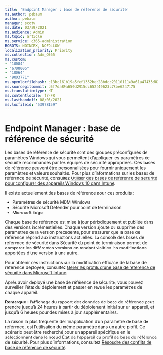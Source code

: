 ```yaml
---
title: 'Endpoint Manager : base de référence de sécurité'
ms.author: pebaum
author: pebaum
manager: scotv
ms.date: 03/29/2021
ms.audience: Admin
ms.topic: article
ms.service: o365-administration
ROBOTS: NOINDEX, NOFOLLOW
localization_priority: Priority
ms.collection: Adm_O365
ms.custom:
- "10084"
- "6700005"
- "10064"
- "9003771"
ms.openlocfilehash: c13bc161b19a5fef1352beb28bdcc20110111a9a61a47433d82e1e69aff7f88d
ms.sourcegitcommit: b5f7da89a650d2915dc652449623c78be6247175
ms.translationtype: HT
ms.contentlocale: fr-FR
ms.lasthandoff: 08/05/2021
ms.locfileid: "53978159"
---
```

# <a name="endpoint-manager---security-baselines"></a>Endpoint Manager : base de référence de sécurité

Les bases de référence de sécurité sont des groupes préconfigurés de paramètres Windows qui vous permettent d’appliquer les paramètres de sécurité recommandés par les équipes de sécurité appropriées. Ces bases de référence peuvent être personnalisées pour fournir uniquement les paramètres et valeurs souhaités. Pour plus d’informations sur les bases de référence de sécurité, consultez [Utiliser des bases de référence de sécurité pour configurer des appareils Windows 10 dans Intune](https://docs.microsoft.com/mem/intune/protect/security-baselines).

Il existe actuellement des bases de référence pour ces produits :

- Paramètres de sécurité MDM Windows
- Sécurité Microsoft Defender pour point de terminaison
- Microsoft Edge

Chaque base de référence est mise à jour périodiquement et publiée dans des versions incrémentielles. Chaque version ajoute ou supprime des paramètres de la version précédente, pour s’assurer que la base de référence répond aux instructions actuelles. La console des bases de référence de sécurité dans Sécurité du point de terminaison permet de comparer les différentes versions en rendant visibles les modifications apportées d’une version à une autre.

Pour obtenir des instructions sur la modification efficace de la base de référence déployée, consultez [Gérer les profils d’une base de référence de sécurité dans Microsoft Intune](https://docs.microsoft.com/mem/intune/protect/security-baselines-configure).

Après avoir déployé une base de référence de sécurité, vous pouvez surveiller l’état du déploiement et passer en revue les paramètres de chaque appareil.

**Remarque :** l’affichage du rapport des données de base de référence peut prendre jusqu’à 24 heures à partir du déploiement initial sur un appareil, et jusqu’à 6 heures pour des mises à jour supplémentaires. 

La raison la plus fréquente de l’inapplication d’un paramètre de base de référence, est l’utilisation du même paramètre dans un autre profil. Ce scénario peut être recherché pour un appareil spécifique en le sélectionnant dans le nœud État de l’appareil du profil de base de référence de sécurité. Pour plus d’informations, consultez [Résoudre des conflits de base de référence de sécurité](https://docs.microsoft.com/mem/intune/protect/security-baselines-monitor#resolve-conflicts-for-security-baselines).